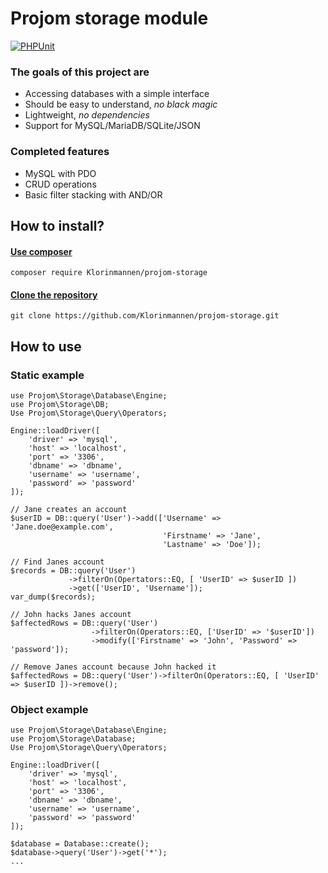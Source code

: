 # Projom storage module
[![PHPUnit](https://github.com/Klorinmannen/projom-storage/workflows/PHPUnit/badge.svg)](https://github.com/Klorinmannen/projom-storage/actions)

### The goals of this project are
* Accessing databases with a simple interface
* Should be easy to understand, *no black magic*
* Lightweight, *no dependencies*
* Support for MySQL/MariaDB/SQLite/JSON

### Completed features
* MySQL with PDO
* CRUD operations
* Basic filter stacking with AND/OR

## How to install?
####  [Use composer](https://getcomposer.org/doc/00-intro.md)

````
composer require Klorinmannen/projom-storage
````
#### [Clone the repository](https://git-scm.com/docs/git-clone)
````
git clone https://github.com/Klorinmannen/projom-storage.git
````

## How to use
### Static example
````
use Projom\Storage\Database\Engine;
use Projom\Storage\DB;
Use Projom\Storage\Query\Operators;

Engine::loadDriver([
	'driver' => 'mysql',
	'host' => 'localhost',
	'port' => '3306',
	'dbname' => 'dbname',
	'username' => 'username',
	'password' => 'password'
]);

// Jane creates an account
$userID = DB::query('User')->add(['Username' => 'Jane.doe@example.com',
                    			  'Firstname' => 'Jane', 
								  'Lastname' => 'Doe']);

// Find Janes account
$records = DB::query('User')
			 ->filterOn(Opertators::EQ, [ 'UserID' => $userID ])
			 ->get(['UserID', 'Username']);
var_dump($records);

// John hacks Janes account
$affectedRows = DB::query('User')
				  ->filterOn(Operators::EQ, ['UserID' => '$userID'])
				  ->modify(['Firstname' => 'John', 'Password' => 'password']);

// Remove Janes account because John hacked it
$affectedRows = DB::query('User')->filterOn(Operators::EQ, [ 'UserID' => $userID ])->remove();
````
### Object example
````
use Projom\Storage\Database\Engine;
use Projom\Storage\Database;
Use Projom\Storage\Query\Operators;

Engine::loadDriver([
	'driver' => 'mysql',
	'host' => 'localhost',
	'port' => '3306',
	'dbname' => 'dbname',
	'username' => 'username',
	'password' => 'password'
]);

$database = Database::create();
$database->query('User')->get('*');
...
````
